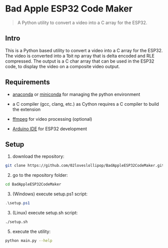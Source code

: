 # Bad Apple ESP32 Code Maker
> A Python utility to convert a video into a C array for the ESP32.

## Intro
This is a Python based utility to convert a video into a C array for the ESP32. The video is converted into a 1bit np array that is delta encoded and RLE compressed. The output is a C char array that can be used in the ESP32 code, to display the video on a composite video output.

## Requirements
- [anaconda](https://www.anaconda.com/download) or [miniconda](https://docs.anaconda.com/free/miniconda/miniconda-install/) for managing the python environment

- a C compiler (gcc, clang, etc.) as Cython requires a C compiler to build the extension

- [ffmpeg](https://ffmpeg.org/download.html) for video processing (optional)

- [Arduino IDE](https://www.arduino.cc/en/software) for ESP32 development

## Setup
1. download the repository:
```bash
git clone https://github.com/02loveslollipop/BadAppleESP32CodeMaker.git
```
2. go to the repository folder:
```bash
cd BadAppleESP32CodeMaker
```
3. (Windows) execute setup.ps1 script:
```powershell
.\setup.ps1
```
3. (Linux) execute setup.sh script:
```bash
./setup.sh
```
5. execute the utility:
```bash
python main.py --help
```